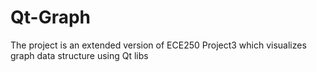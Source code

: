 # Qt-Graph
The project is an extended version of ECE250 Project3 which visualizes graph data structure using Qt libs



